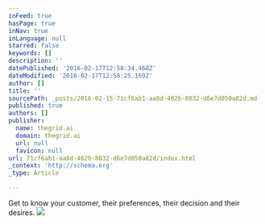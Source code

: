 ```yaml
---
inFeed: true
hasPage: true
inNav: true
inLanguage: null
starred: false
keywords: []
description: ''
datePublished: '2016-02-17T12:58:34.468Z'
dateModified: '2016-02-17T12:58:25.169Z'
author: []
title: ''
sourcePath: _posts/2016-02-15-71cf6ab1-aa8d-462b-8032-d6e7d050a82d.md
published: true
authors: []
publisher:
  name: thegrid.ai
  domain: thegrid.ai
  url: null
  favicon: null
url: 71cf6ab1-aa8d-462b-8032-d6e7d050a82d/index.html
_context: 'http://schema.org'
_type: Article

---
```

Get to know your customer, their preferences, their decision and their desires.
![](https://imgflo.herokuapp.com/graph/vahj1ThiexotieMo/58733bd3a653ec6a62e366c982a00196/passthrough.jpg?height=957&input=https%3A%2F%2Fs3-us-west-2.amazonaws.com%2Fthe-grid-img%2Fp%2Fb887221f40d2267b1ce8c5763c675c457bb43a62.jpg&width=1296)
